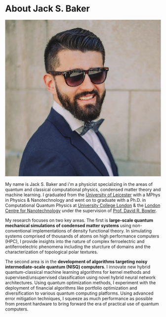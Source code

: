 # About Jack S. Baker 

<!-- <div style="float:right; margin: 0 0 1em 1em; width: 200px; height: 200px; border-radius: 50%; overflow: hidden;">
  <img src="jack_s_baker.jpeg" style="width: 100%; height: 100%; object-fit: cover;">
</div> -->

<img src="https://github.com/jackbaker1001/jackbaker1001.github.io/blob/master/jack_s_baker.jpeg">

My name is Jack S. Baker and i'm a physicist specializing in the areas of quantum and classical computational physics, condensed matter theory and machine learning. I graduated from the [University of Leicester](https://le.ac.uk/) with a MPhys in Physics & Nanotechnology and went on to graduate with a Ph.D. in Computational Quantum Physics at [University College London](https://www.ucl.ac.uk/) & the [London Centre for Nanotechnology](https://www.london-nano.com/) under the supervision of [Prof. David R. Bowler](https://www.ucl.ac.uk/physics-astronomy/people/professor-david-bowler).

 My research focuses on two key areas. The first is **large-scale quantum mechanical simulations of condensed matter systems** using non-conventional implementations of density functional theory. In simulating systems comprised of thousands of atoms on high performance computers (HPC), I provide insights into the nature of complex ferroelectric and antiferroelectric phenomena including the sturcture of domains and the characterization of topological polar textures.

 The second area is in the **development of algorithms targeting noisy intermediate-scale quantum (NISQ) computers**. I innovate new hybrid quantum-classical machine learning algorithms for kernel methods and supervised/unsupervised classification using novel hybrid neural network architectures. Using quantum optimization methods, I experiment with the deployment of financial algorithms like portfolio optimization and diversification to various quantum computing platforms. Using advanced error mitigation techniques, I squeeze as much performance as possible from present hardware to bring forward the era of practical use of quantum computers. 





 
